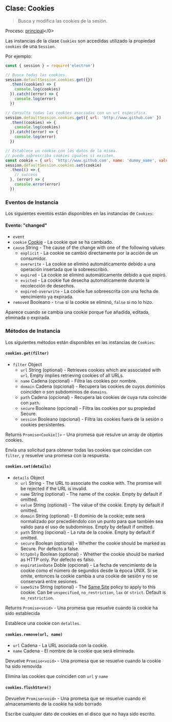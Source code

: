 ## Clase: Cookies

> Busca y modifica las cookies de la sesión.

Proceso: [principal](../glossary.md#main-process)</0>

Las instancias de la clase `Cookies` son accedidas utilizado la propiedad `cookies` de una `Session`.

Por ejemplo:

```javascript
const { session } = require('electron')

// Busca todas las cookies.
session.defaultSession.cookies.get({})
  .then((cookies) => {
    console.log(cookies)
  }).catch((error) => {
    console.log(error)
  })

// Consulta todas las cookies asociadas con un url especifica.
session.defaultSession.cookies.get({ url: 'http://www.github.com' })
  .then((cookies) => {
    console.log(cookies)
  }).catch((error) => {
    console.log(error)
  })

// Establece un cookie con los datos de la misma.
// puede sobrescriba cookies iguales si existen.
const cookie = { url: 'http://www.github.com', name: 'dummy_name', value: 'dummy' }
session.defaultSession.cookies.set(cookie)
  .then(() => {
    // success
  }, (error) => {
    console.error(error)
  })
```

### Eventos de Instancia

Los siguientes eventos están disponibles en las instancias de `Cookies`:

#### Evento: "changed"

* `event`
* `cookie` [Cookie](structures/cookie.md) - La cookie que se ha cambiado.
* `cause` String - The cause of the change with one of the following values:
  * `explicit` - La cookie se cambió directamente por la acción de un consumidor.
  * `overwrite` - La cookie se eliminó automáticamente debido a una operación insertada que la sobreescribió.
  * `expired` - La cookie se eliminó automáticamente debido a que expiró.
  * `evicted` - La cookie fue desecha automáticamente durante la recolección de desechos.
  * `expired-overwrite` - La cookie fue sobreescrita con una fecha de vencimiento ya expirada.
* `removed` Booleano - `true` si la cookie se eliminó, `false` si no lo hizo.

Aparece cuando se cambia una cookie porque fue añadida, editada, eliminada o expirada.

### Métodos de Instancia

Los siguientes métodos están disponibles en las instancias de `Cookies`:

#### `cookies.get(filter)`

* `filter` Object
  * `url` String (optional) - Retrieves cookies which are associated with `url`. Empty implies retrieving cookies of all URLs.
  * `name` Cadena (opcional) - Filtra las cookies por nombre.
  * `domain` Cadena (opcional) - Recupera las cookies de cuyos dominios coinciden o son subdominios de `domains`.
  * `path` Cadena (opcional) - Recupera las cookies de cuya ruta coincide con `path`.
  * `secure` Booleano (opcional) - Filtra las cookies por su propiedad Secure.
  * `session` Booleano (opcional) - Filtra las cookies fuera de la sesión o cookies persistentes.

Returns `Promise<Cookie[]>` - Una promesa que resulve un array de objetos cookies.

Envía una solicitud para obtener todas las cookies que coincidan con `filter`, y resuelve una promesa con la respuesta.

#### `cookies.set(details)`

* `details` Object
  * `url` String - The URL to associate the cookie with. The promise will be rejected if the URL is invalid.
  * `name` String (optional) - The name of the cookie. Empty by default if omitted.
  * `value` String (optional) - The value of the cookie. Empty by default if omitted.
  * `domain` String (optional) - El dominio de la cookie; este será normalizado por precediéndolo con un punto para que también sea valido para el uso de subdominios. Empty by default if omitted.
  * `path` String (opcional) - La ruta de la cookie. Empty by default if omitted.
  * `secure` Boolean (optional) - Whether the cookie should be marked as Secure. Por defecto a false.
  * `httpOnly` Boolean (optional) - Whether the cookie should be marked as HTTP only. Por defecto es falso.
  * `expirationDate` Doble (opcional) - La fecha de vencimiento de la cookie como el número de segundos desde la época UNIX. Si se omite, entonces la cookie cambia a una cookie de sesión y no se conservará entre sesiones.
  * `sameSite` String (optional) - The [Same Site](https://developer.mozilla.org/en-US/docs/Web/HTTP/Cookies#SameSite_cookies) policy to apply to this cookie.  Can be `unspecified`, `no_restriction`, `lax` or `strict`.  Default is `no_restriction`.

Returns `Promise<void>` - Una promesa que resuelve cuando la cookie ha sido establecida

Establece una cookie con `detalles`.

#### `cookies.remove(url, name)`

* `url` Cadena - La URL asociada con la cookie.
* `name` Cadena - El nombre de la cookie que será eliminada.

Devuelve `Promise<void>` - Una promesa que se resuelve cuando la cookie ha sido removida

Elimina las cookies que coinciden con `url` y `name`

#### `cookies.flushStore()`

Devuelve `Promise<void>` - Una promesa que se resuelve cuando el almacenamiento de la cookie ha sido borrado

Escribe cualquier dato de cookies en el disco que no haya sido escrito.
